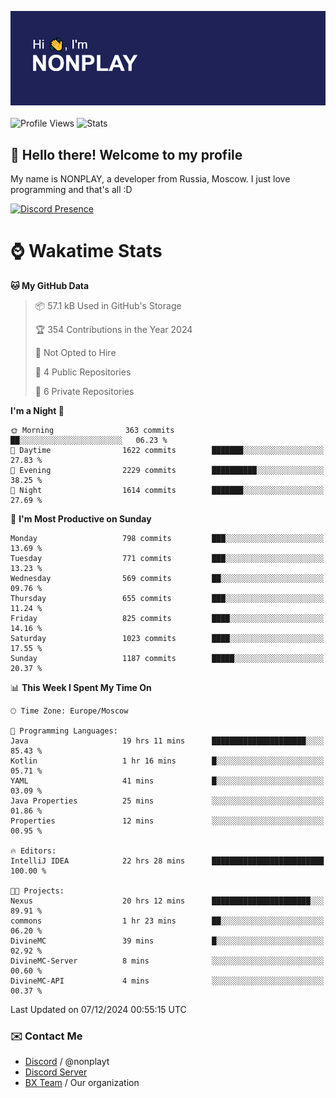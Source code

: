 ![Discord Presence](./header.png)
<br></br>
![Profile Views](https://komarev.com/ghpvc/?username=NONPLAYT&color=blue&style=for-the-badge)
![Stats](https://img.shields.io/badge/0%25-OPTIMIZED-orange?style=for-the-badge)


## :wave: Hello there! Welcome to my profile

My name is NONPLAY, a developer from Russia, Moscow. I just love programming and that's all :D

[![Discord Presence](https://lanyard.cnrad.dev/api/597087584090587177?showDisplayName=true)](https://discord.com/users/597087584090587177) 

# ⌚ Wakatime Stats

<!--START_SECTION:waka-->
**🐱 My GitHub Data** 

> 📦 57.1 kB Used in GitHub's Storage 
 > 
> 🏆 354 Contributions in the Year 2024
 > 
> 🚫 Not Opted to Hire
 > 
> 📜 4 Public Repositories 
 > 
> 🔑 6 Private Repositories 
 > 
**I'm a Night 🦉** 

```text
🌞 Morning                363 commits         ██░░░░░░░░░░░░░░░░░░░░░░░   06.23 % 
🌆 Daytime                1622 commits        ███████░░░░░░░░░░░░░░░░░░   27.83 % 
🌃 Evening                2229 commits        ██████████░░░░░░░░░░░░░░░   38.25 % 
🌙 Night                  1614 commits        ███████░░░░░░░░░░░░░░░░░░   27.69 % 
```
📅 **I'm Most Productive on Sunday** 

```text
Monday                   798 commits         ███░░░░░░░░░░░░░░░░░░░░░░   13.69 % 
Tuesday                  771 commits         ███░░░░░░░░░░░░░░░░░░░░░░   13.23 % 
Wednesday                569 commits         ██░░░░░░░░░░░░░░░░░░░░░░░   09.76 % 
Thursday                 655 commits         ███░░░░░░░░░░░░░░░░░░░░░░   11.24 % 
Friday                   825 commits         ████░░░░░░░░░░░░░░░░░░░░░   14.16 % 
Saturday                 1023 commits        ████░░░░░░░░░░░░░░░░░░░░░   17.55 % 
Sunday                   1187 commits        █████░░░░░░░░░░░░░░░░░░░░   20.37 % 
```


📊 **This Week I Spent My Time On** 

```text
🕑︎ Time Zone: Europe/Moscow

💬 Programming Languages: 
Java                     19 hrs 11 mins      █████████████████████░░░░   85.43 % 
Kotlin                   1 hr 16 mins        █░░░░░░░░░░░░░░░░░░░░░░░░   05.71 % 
YAML                     41 mins             █░░░░░░░░░░░░░░░░░░░░░░░░   03.09 % 
Java Properties          25 mins             ░░░░░░░░░░░░░░░░░░░░░░░░░   01.86 % 
Properties               12 mins             ░░░░░░░░░░░░░░░░░░░░░░░░░   00.95 % 

🔥 Editors: 
IntelliJ IDEA            22 hrs 28 mins      █████████████████████████   100.00 % 

🐱‍💻 Projects: 
Nexus                    20 hrs 12 mins      ██████████████████████░░░   89.91 % 
commons                  1 hr 23 mins        ██░░░░░░░░░░░░░░░░░░░░░░░   06.20 % 
DivineMC                 39 mins             █░░░░░░░░░░░░░░░░░░░░░░░░   02.92 % 
DivineMC-Server          8 mins              ░░░░░░░░░░░░░░░░░░░░░░░░░   00.60 % 
DivineMC-API             4 mins              ░░░░░░░░░░░░░░░░░░░░░░░░░   00.37 % 
```


 Last Updated on 07/12/2024 00:55:15 UTC
<!--END_SECTION:waka-->

### ✉️ Contact Me

- [Discord](https://discord.com/users/597087584090587177) / @nonplayt
- [Discord Server](https://discord.gg/p7cxhw7E2M)
- [BX Team](https://github.com/BX-Team) / Our organization
